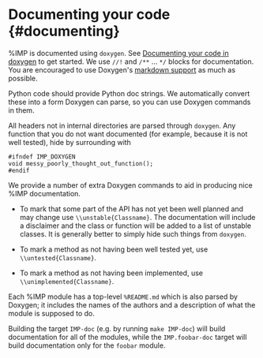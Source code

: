 Documenting your code {#documenting}
=====================

%IMP is documented using `doxygen`. See
[Documenting your code in doxygen](http://www.doxygen.nl/manual/docblocks.html)
to get started. We use `//!` and `/**` ... `*/` blocks for documentation.
You are encouraged to use Doxygen's
[markdown support](http://www.stack.nl/~dimitri/doxygen/manual/markdown.html) as much as possible.

Python code should provide Python doc strings. We automatically convert these
into a form Doxygen can parse, so you can use Doxygen commands in them.

All headers not in internal directories are parsed through
`doxygen`. Any function that you do not want documented (for example,
because it is not well tested), hide by surrounding with

    #ifndef IMP_DOXYGEN
    void messy_poorly_thought_out_function();
    #endif

We provide a number of extra Doxygen commands to aid in producing nice
%IMP documentation.

- To mark that some part of the API has not yet been well planned and may change
  use `\\unstable{Classname}`. The documentation will include a disclaimer
  and the class or function will be added to a list of unstable classes. It is
  generally better to simply hide such things from `doxygen`.

- To mark a method as not having been well tested yet, use
  `\\untested{Classname}`.

- To mark a method as not having been implemented, use
  `\\unimplemented{Classname}`.

Each %IMP module has a top-level `%README.md` which is also parsed
by Doxygen; it includes the names of the authors and
a description of what the module is supposed to do.

Building the target `IMP-doc` (e.g. by running `make IMP-doc`) will build
documentation for all of the modules, while the `IMP.foobar-doc` target
will build documentation only for the `foobar` module.
